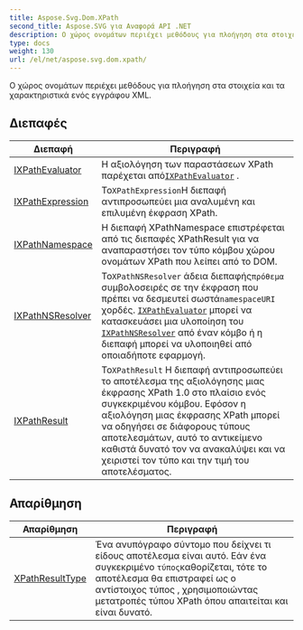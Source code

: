 ```yaml
---
title: Aspose.Svg.Dom.XPath
second_title: Aspose.SVG για Αναφορά API .NET
description: Ο χώρος ονομάτων περιέχει μεθόδους για πλοήγηση στα στοιχεία και τα χαρακτηριστικά ενός εγγράφου XML.
type: docs
weight: 130
url: /el/net/aspose.svg.dom.xpath/
---
```

Ο χώρος ονομάτων περιέχει μεθόδους για πλοήγηση στα στοιχεία και τα χαρακτηριστικά ενός εγγράφου XML.

## Διεπαφές

| Διεπαφή | Περιγραφή |
| --- | --- |
| [IXPathEvaluator](./ixpathevaluator/) | Η αξιολόγηση των παραστάσεων XPath παρέχεται από[`IXPathEvaluator`](../aspose.svg.dom.xpath/ixpathevaluator/) . |
| [IXPathExpression](./ixpathexpression/) | Το`XPathExpression`Η διεπαφή αντιπροσωπεύει μια αναλυμένη και επιλυμένη έκφραση XPath. |
| [IXPathNamespace](./ixpathnamespace/) | Η διεπαφή XPathNamespace επιστρέφεται από τις διεπαφές XPathResult για να αναπαραστήσει τον τύπο κόμβου χώρου ονομάτων XPath που λείπει από το DOM. |
| [IXPathNSResolver](./ixpathnsresolver/) | Το`XPathNSResolver` άδεια διεπαφής`πρόθεμα` συμβολοσειρές σε την έκφραση που πρέπει να δεσμευτεί σωστά`namespaceURI` χορδές. [`IXPathEvaluator`](../aspose.svg.dom.xpath/ixpathevaluator/) μπορεί να κατασκευάσει μια υλοποίηση του [`IXPathNSResolver`](../aspose.svg.dom.xpath/ixpathnsresolver/) από έναν κόμβο ή η διεπαφή μπορεί να υλοποιηθεί από οποιαδήποτε εφαρμογή. |
| [IXPathResult](./ixpathresult/) | Το`XPathResult` Η διεπαφή αντιπροσωπεύει το αποτέλεσμα της αξιολόγησης μιας έκφρασης XPath 1.0 στο πλαίσιο ενός συγκεκριμένου κόμβου. Εφόσον η αξιολόγηση μιας έκφρασης XPath μπορεί να οδηγήσει σε διάφορους τύπους αποτελεσμάτων, αυτό το αντικείμενο καθιστά δυνατό τον να ανακαλύψει και να χειριστεί τον τύπο και την τιμή του αποτελέσματος. |
## Απαρίθμηση

| Απαρίθμηση | Περιγραφή |
| --- | --- |
| [XPathResultType](./xpathresulttype/) | Ένα ανυπόγραφο σύντομο που δείχνει τι είδους αποτέλεσμα είναι αυτό. Εάν ένα συγκεκριμένο `τύπος`καθορίζεται, τότε το αποτέλεσμα θα επιστραφεί ως ο αντίστοιχος τύπος , χρησιμοποιώντας μετατροπές τύπου XPath όπου απαιτείται και είναι δυνατό. |


